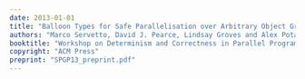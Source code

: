 ```yaml
---
date: 2013-01-01
title: "Balloon Types for Safe Parallelisation over Arbitrary Object Graphs"
authors: "Marco Servetto, David J. Pearce, Lindsay Groves and Alex Potanin"
booktitle: "Workshop on Determinism and Correctness in Parallel Programming (WODET)"
copyright: "ACM Press"
preprint: "SPGP13_preprint.pdf"
---
```



